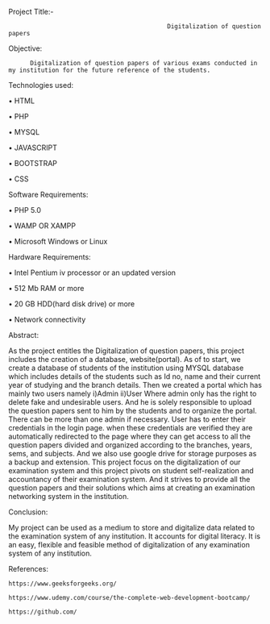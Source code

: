 Project Title:-

                                                Digitalization of question papers 

   Objective: 
   
          Digitalization of question papers of various exams conducted in my institution for the future reference of the students.

Technologies used:

• HTML

• PHP

• MYSQL

• JAVASCRIPT

• BOOTSTRAP

• CSS


Software Requirements:

• PHP 5.0 

• WAMP OR XAMPP 

• Microsoft Windows or Linux


Hardware Requirements:

• Intel Pentium iv processor or an updated version 

• 512 Mb RAM or more

• 20 GB HDD(hard disk drive) or more 

• Network connectivity

Abstract:

 As the project entitles the Digitalization of question papers, this project includes the creation of a database, website(portal). As of to start, we create a database of students of the institution using MYSQL database which includes details of the students such as Id no, name and their current year of studying and the branch details. Then we created a portal which has mainly two users namely i)Admin ii)User Where admin only has the right to delete fake and undesirable users. And he is solely responsible to upload the question papers sent to him by the students and to organize the portal. There can be more than one admin if necessary. User has to enter their credentials in the login page. when these credentials are verified they are automatically redirected to the page where they can get access to all the question papers divided and organized according to the branches, years, sems, and subjects. And we also use google drive for storage purposes as a backup and extension. This project focus on the digitalization of our examination system and this project pivots on student self-realization and accountancy of their examination system. And it strives to provide all the question papers and their solutions which aims at creating an examination networking system in the institution.



Conclusion: 

My project can be used as a medium to store and digitalize data related to the examination system of any institution. It accounts for digital literacy. It is an easy, flexible and feasible method of digitalization of any examination system of any institution. 

References:

    https://www.geeksforgeeks.org/

    https://www.udemy.com/course/the-complete-web-development-bootcamp/

    https://github.com/
    
    
    
